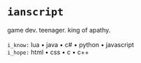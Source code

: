 # `ianscript`

game dev. teenager. king of apathy.  
<br> `i_know:` lua • java • c# • python • javascript
<br> `i_hope:` html • css • c • c++

